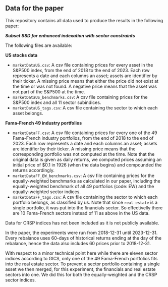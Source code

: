  ## Data for the paper 
 
 This repository contains all data used to produce the results in the following paper:

<b><i>Subset SSD for enhanced indexation with sector constraints</i></b>

The following files are available:

 **US stocks data**
 
 -  `marketDataUS.csv`: A csv file containing prices for every asset in the S&P500 index, from the end of 2018 to the end of 2023. Each row represents a date and each columns an asset; assets are identifier by their ticker. A missing price means that either the price did not exist at the time or was not found. A negative price means that the asset was not part of the S&P500 at the time.
 -  `marketDataUS_benchmarks.csv`: A csv file containing prices for the S&P500 index and all 11 sector subindices.
 -  `marketDataUS_tags.csv`: A csv file containing the sector to which each asset belongs.

**Fama-French 49 industry portfolios**

 -  `marketDataFF.csv`: A csv file containing prices for every one of the 49 Fama-French industry portfolios, from the end of 2018 to the end of 2023. Each row represents a date and each columns an asset; assets are identifier by their ticker. A missing price means that the corresponding portfolio was not computed at the time. Note that the original data is given as daily returns, we computed prices assuming an initial price of $0.1 in 1926 (when the data begins) and compounded the returns accordingly.
 -  `marketDataFF_EW_benchmarks.csv`: A csv file containing prices for the equally-weighted benchmarks as calculated in our paper, including the equally-weighted benchmark of all 49 portfolios (code: EW) and the equally-weighted sector indices.
 -  `marketDataFF_tags.csv`: A csv file containing the sector to which each portfolio belongs, as classified by us. Note that since `real estate` is a single portfolio, it was put into the financials sector. So effectivelly there are 10 Fama-French sectors instead of 11 as above in the US data.

Data for CRSP indices has not been included as it is not publicly available.

In the paper, the experiments were run from 2018-12-31 until 2023-12-31. Every rebalance uses 60-days of historical returns ending at the day of the rebalance, hence the data also includes 60 prices prior to 2018-12-31.

With respect to a minor technical point here while there are eleven sector indices according
to GICS, only one of the 49 Fama-French portfolios fits into the real estate sector. To
prevent a sector portfolio containing a single asset we then merged, for this experiment,
the financials and real estate sectors into one. We did this for both the equally-weighted
and the CRSP sector indices.
